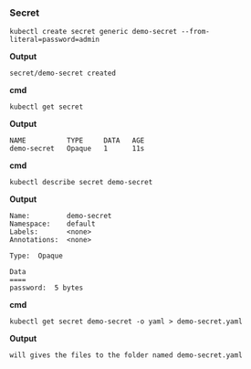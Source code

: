 ### Secret
```
kubectl create secret generic demo-secret --from-literal=password=admin
```
**Output**
```
secret/demo-secret created
```

**cmd**
```
kubectl get secret
```
**Output**
```
NAME          TYPE     DATA   AGE
demo-secret   Opaque   1      11s
```

**cmd**
```
kubectl describe secret demo-secret
```
**Output**
```
Name:         demo-secret
Namespace:    default
Labels:       <none>
Annotations:  <none>

Type:  Opaque

Data
====
password:  5 bytes
```

**cmd**
```
kubectl get secret demo-secret -o yaml > demo-secret.yaml
```
**Output**
```
will gives the files to the folder named demo-secret.yaml
```